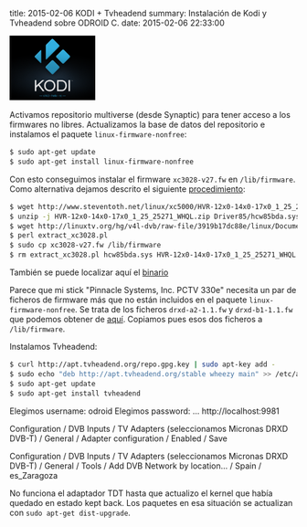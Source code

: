 title: 2015-02-06 KODI + Tvheadend
summary: Instalación de Kodi y Tvheadend sobre ODROID C.
date: 2015-02-06 22:33:00

![KODI Logo](/images/posts/kodi-logo.png)

Activamos repositorio multiverse (desde Synaptic) para tener acceso a los firmwares no libres. Actualizamos la base de datos del repositorio e instalamos el paquete `linux-firmware-nonfree`:

```bash
$ sudo apt-get update
$ sudo apt-get install linux-firmware-nonfree
```

Con esto conseguimos instalar el firmware `xc3028-v27.fw` en `/lib/firmware`. Como alternativa dejamos descrito el siguiente [procedimiento](http://www.linuxtv.org/wiki/index.php/Xceive_XC3028/XC2028#How_to_Obtain_the_Firmware):

```bash
$ wget http://www.steventoth.net/linux/xc5000/HVR-12x0-14x0-17x0_1_25_25271_WHQL.zip
$ unzip -j HVR-12x0-14x0-17x0_1_25_25271_WHQL.zip Driver85/hcw85bda.sys
$ wget http://linuxtv.org/hg/v4l-dvb/raw-file/3919b17dc88e/linux/Documentation/video4linux/extract_xc3028.pl
$ perl extract_xc3028.pl
$ sudo cp xc3028-v27.fw /lib/firmware
$ rm extract_xc3028.pl hcw85bda.sys HVR-12x0-14x0-17x0_1_25_25271_WHQL.zip xc3028-v27.fw
```

También se puede localizar aquí el [binario](https://github.com/OpenELEC/dvb-firmware/blob/master/firmware/xc3028-v27.fw)

Parece que mi stick "Pinnacle Systems, Inc. PCTV 330e" necesita un par de ficheros de firmware más que no están incluidos en el paquete `linux-firmware-nonfree`. Se trata de los ficheros `drxd-a2-1.1.fw` y `drxd-b1-1.1.fw` que podemos obtener de [aquí](http://kernellabs.com/firmware/drxd/). Copiamos pues esos dos ficheros a `/lib/firmware`.

Instalamos Tvheadend:

```bash
$ curl http://apt.tvheadend.org/repo.gpg.key | sudo apt-key add -
$ sudo echo "deb http://apt.tvheadend.org/stable wheezy main" >> /etc/apt/sources.list
$ sudo apt-get update
$ sudo apt-get install tvheadend
```

Elegimos username: odroid
Elegimos password: ...
http://localhost:9981

Configuration / DVB Inputs / TV Adapters (seleccionamos Micronas DRXD DVB-T) / General / Adapter configuration / Enabled / Save

Configuration / DVB Inputs / TV Adapters (seleccionamos Micronas DRXD DVB-T) / General / Tools / Add DVB Network by location... / Spain / es_Zaragoza

No funciona el adaptador TDT hasta que actualizo el kernel que había quedado en estado kept back. Los paquetes en esa situación se actualizan con `sudo apt-get dist-upgrade`.
